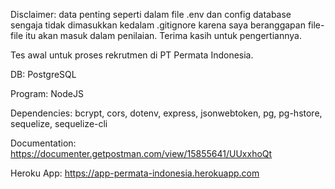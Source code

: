 Disclaimer: data penting seperti dalam file .env dan config database sengaja tidak dimasukkan kedalam .gitignore karena saya beranggapan file-file itu akan masuk dalam penilaian. Terima kasih untuk pengertiannya.

Tes awal untuk proses rekrutmen di PT Permata Indonesia.

DB: PostgreSQL

Program: NodeJS

Dependencies: bcrypt, cors, dotenv, express, jsonwebtoken, pg, pg-hstore, sequelize, sequelize-cli

Documentation: https://documenter.getpostman.com/view/15855641/UUxxhoQt

Heroku App: https://app-permata-indonesia.herokuapp.com
